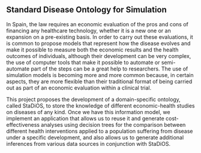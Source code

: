 ## Standard Disease Ontology for Simulation 
In Spain, the law requires an economic evaluation of the pros and cons of financing any healthcare technology, whether it is a new one or an expansion on a pre-existing basis. In order to carry out these evaluations, it is common to propose models that represent how the disease evolves and make it possible to measure both the economic results and the health outcomes of individuals, although their development can be very complex, the use of computer tools that make it possible to automate or semi-automate part of the steps can be a great help to researchers. The use of simulation models is becoming more and more common because, in certain aspects, they are more flexible than their traditional format of being carried out as part of an economic evaluation within a clinical trial.

This project proposes the development of a domain-specific ontology, called StaDiOS, to store the knowledge of different economic-health studies on diseases of any kind. Once we have this information model, we implement an application that allows us to reuse it and generate cost-effectiveness analyses using decision trees for the comparison between different health interventions applied to a population suffering from disease under a specific development, and also allows us to generate additional inferences from various data sources in conjunction with StaDiOS.